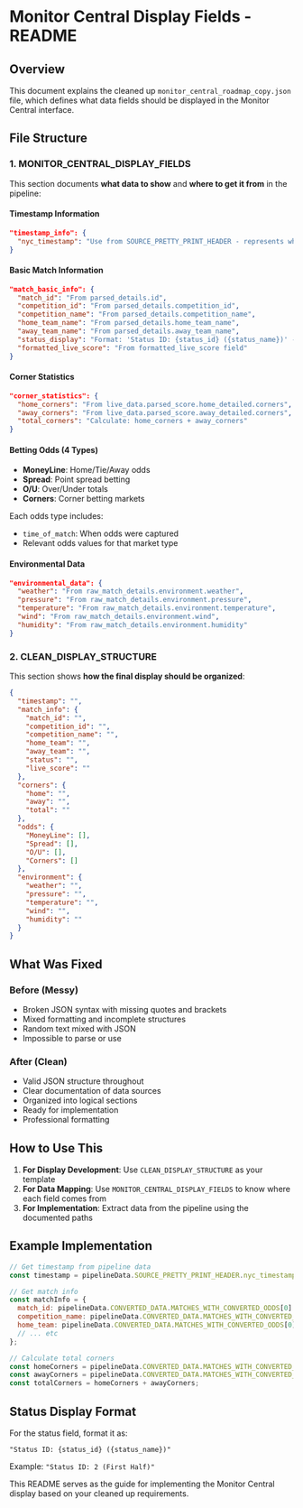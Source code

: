 # Monitor Central Display Fields - README

## Overview
This document explains the cleaned up `monitor_central_roadmap_copy.json` file, which defines what data fields should be displayed in the Monitor Central interface.

## File Structure

### 1. MONITOR_CENTRAL_DISPLAY_FIELDS
This section documents **what data to show** and **where to get it from** in the pipeline:

#### Timestamp Information
```json
"timestamp_info": {
  "nyc_timestamp": "Use from SOURCE_PRETTY_PRINT_HEADER - represents when this match data was fetched"
}
```

#### Basic Match Information
```json
"match_basic_info": {
  "match_id": "From parsed_details.id",
  "competition_id": "From parsed_details.competition_id", 
  "competition_name": "From parsed_details.competition_name",
  "home_team_name": "From parsed_details.home_team_name",
  "away_team_name": "From parsed_details.away_team_name",
  "status_display": "Format: 'Status ID: {status_id} ({status_name})' - Example: 'Status ID: 2 (First Half)'",
  "formatted_live_score": "From formatted_live_score field"
}
```

#### Corner Statistics
```json
"corner_statistics": {
  "home_corners": "From live_data.parsed_score.home_detailed.corners",
  "away_corners": "From live_data.parsed_score.away_detailed.corners", 
  "total_corners": "Calculate: home_corners + away_corners"
}
```

#### Betting Odds (4 Types)
- **MoneyLine**: Home/Tie/Away odds
- **Spread**: Point spread betting
- **O/U**: Over/Under totals
- **Corners**: Corner betting markets

Each odds type includes:
- `time_of_match`: When odds were captured
- Relevant odds values for that market type

#### Environmental Data
```json
"environmental_data": {
  "weather": "From raw_match_details.environment.weather",
  "pressure": "From raw_match_details.environment.pressure",
  "temperature": "From raw_match_details.environment.temperature", 
  "wind": "From raw_match_details.environment.wind",
  "humidity": "From raw_match_details.environment.humidity"
}
```

### 2. CLEAN_DISPLAY_STRUCTURE
This section shows **how the final display should be organized**:

```json
{
  "timestamp": "",
  "match_info": {
    "match_id": "",
    "competition_id": "",
    "competition_name": "",
    "home_team": "",
    "away_team": "", 
    "status": "",
    "live_score": ""
  },
  "corners": {
    "home": "",
    "away": "",
    "total": ""
  },
  "odds": {
    "MoneyLine": [],
    "Spread": [],
    "O/U": [],
    "Corners": []
  },
  "environment": {
    "weather": "",
    "pressure": "",
    "temperature": "",
    "wind": "",
    "humidity": ""
  }
}
```

## What Was Fixed

### Before (Messy)
- Broken JSON syntax with missing quotes and brackets
- Mixed formatting and incomplete structures
- Random text mixed with JSON
- Impossible to parse or use

### After (Clean)
- Valid JSON structure throughout
- Clear documentation of data sources
- Organized into logical sections
- Ready for implementation
- Professional formatting

## How to Use This

1. **For Display Development**: Use `CLEAN_DISPLAY_STRUCTURE` as your template
2. **For Data Mapping**: Use `MONITOR_CENTRAL_DISPLAY_FIELDS` to know where each field comes from
3. **For Implementation**: Extract data from the pipeline using the documented paths

## Example Implementation

```javascript
// Get timestamp from pipeline data
const timestamp = pipelineData.SOURCE_PRETTY_PRINT_HEADER.nyc_timestamp;

// Get match info
const matchInfo = {
  match_id: pipelineData.CONVERTED_DATA.MATCHES_WITH_CONVERTED_ODDS[0].match_details.parsed_details.id,
  competition_name: pipelineData.CONVERTED_DATA.MATCHES_WITH_CONVERTED_ODDS[0].match_details.parsed_details.competition_name,
  home_team: pipelineData.CONVERTED_DATA.MATCHES_WITH_CONVERTED_ODDS[0].match_details.parsed_details.home_team_name,
  // ... etc
};

// Calculate total corners
const homeCorners = pipelineData.CONVERTED_DATA.MATCHES_WITH_CONVERTED_ODDS[0].live_data.parsed_score.home_detailed.corners;
const awayCorners = pipelineData.CONVERTED_DATA.MATCHES_WITH_CONVERTED_ODDS[0].live_data.parsed_score.away_detailed.corners;
const totalCorners = homeCorners + awayCorners;
```

## Status Display Format
For the status field, format it as:
```
"Status ID: {status_id} ({status_name})"
```

Example: `"Status ID: 2 (First Half)"`

This README serves as the guide for implementing the Monitor Central display based on your cleaned up requirements.